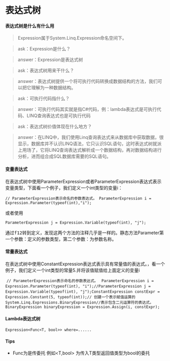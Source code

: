 # 表达式树

#### 表达式树是什么有什么用
> Expression属于System.Linq.Expression命名空间下。

> ask：Expression是什么？ 

> answer：Expression是表达式树 

> ask：表达式树用来干什么？

> answer：表达式树提供一个将可执行代码转换成数据结构的方法，我们可以把它理解为一种数据结构。

> ask：可执行代码指什么？

> answer：可执行代码其实就是指C#代码，例：lambda表达式是可执行代码、LINQ查询表达式也是可执行代码 

> ask：表达式树价值体现在什么地方？

> answer：在LINQ中，我们使用Linq查询表达式来从数据库中获取数据，很显示，数据库并不认识LINQ语法，它只认识SQL语句，这时表达式树就派上用场了，它将LINQ查询表达式解析成一个数据结构，再对数据结构进行分析，进而组合成SQL数据库需要的SQL语句。

#### 变量表达式

在表达式树中使用ParameterExpression或者ParameterExpression表达式表示变量类型，下面看一个例子，我们定义一个int类型的变量i：

 `// ParameterExpression表示命名的参数表达式。
 ParameterExpression i = Expression.Parameter(typeof(int),"i");`

或者使用

`ParameterExpression j = Expression.Variable(typeof(int), "j");`

通过<kbd>f12</kbd>转到定义，发现这两个方法的注释几乎是一样的。静态方法Parameter第一个参数：定义的参数类型，第二个参数：为参数名称。

#### 常量表达式

在表达式树中使用ConstantExpression表达式表示具有常量值的表达式。，看一个例子，我们定义一个int类型的常量5.并将该值赋值给上面定义的变量i

​     `// ParameterExpression表示命名的参数表达式。`
​      ` ParameterExpression i = Expression.Parameter(typeof(int), "i");`
​     `//ParameterExpression j = Expression.Variable(typeof(int), "j");`
​     `ConstantExpression constExpr = Expression.Constant(5, typeof(int));`
​     `// 创建一个表示赋值运算的 System.Linq.Expressions.BinaryExpression`
​       `//表示包含二元运算符的表达式。
​      BinaryExpression binaryExpression = Expression.Assign(i, constExpr);`

#### Lambda表达式树

`Expression<Func<T, bool>> where=......`

#### Tips

- Func为是传委托 例如<T,bool> 为传入T类型返回值类型为bool的委托
